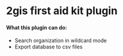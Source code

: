# 2gis first aid kit plugin

#### What this plugin can do:
- Search organization in wildcard mode
- Export database to csv files



